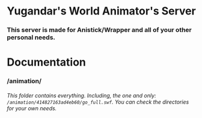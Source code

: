 # Yugandar's World Animator's Server
### This server is made for Anistick/Wrapper and all of your other personal needs.
# Documentation
### /animation/
###### This folder contains everything. Including, the one and only: `/animation/414827163ad4eb60/go_full.swf`. You can check the directories for your own needs.
